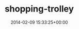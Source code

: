 ---
title:		"shopping-trolley"
type:		"photos"
mediatype:		"upload"
location:		"TBC"
date:		"2014-02-09 15:33:25+00:00"
album:		"city"
filename:		"shopping-trolley.md"
series:		""
cl_public_id:		"city/shopping-trolley"
cl_version:		1497000412
format:		"tiff"
bytes:		2610620
width:		961
height:		1440
colours:
- "#726A66"
- "#3B3634"
- "#D1D4DD"
- "#C8D3DA"
- "#37353A"
- "#6E707A"
- "#D5CAC1"
- "#3C4041"
- "#70787D"
- "#6FA8C7"
- "#DAD8C3"
- "#DAAC6A"
- "#4E738B"
- "#CA9873"
- "#783F4A"
- "#8D6C57"
- "#1B282F"
- "#7E727B"
- "#362221"
- "#5B6B81"
- "#717A72"
exposure_mode:		"Auto"
program:		"Aperture-priority AE"
aperture:		"1.4"
focal_length:		"50.0 mm"
iso:		"200"
shutter_speed:		"1/2500"
metering:		"Multi-segment"
flash:		"Off, Did not fire"
white_balance:		"As Shot"
colour_temp:		"5950"
has_crop:		"false"
orientation:		"Horizontal (normal)"
camera_model:		"NIKON D800"
lens_info:		"0mm f/0"
artist:		"No artist info"
x_resolution:		"300"
y_resolution:		"300"
---